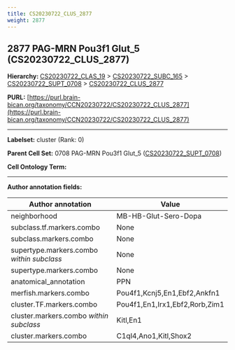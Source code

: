 ```yaml
---
title: CS20230722_CLUS_2877
weight: 2877
---
```

## 2877 PAG-MRN Pou3f1 Glut_5 (CS20230722_CLUS_2877)
<b>Hierarchy: </b>
[CS20230722_CLAS_19](../CS20230722_CLAS_19) >
[CS20230722_SUBC_165](../CS20230722_SUBC_165) >
[CS20230722_SUPT_0708](../CS20230722_SUPT_0708) >
[CS20230722_CLUS_2877](../CS20230722_CLUS_2877)

**PURL:** [https://purl.brain-bican.org/taxonomy/CCN20230722/CS20230722_CLUS_2877](https://purl.brain-bican.org/taxonomy/CCN20230722/CS20230722_CLUS_2877)

---


**Labelset:** cluster (Rank: 0)

**Parent Cell Set:** 0708 PAG-MRN Pou3f1 Glut_5 ([CS20230722_SUPT_0708](../CS20230722_SUPT_0708))



**Cell Ontology Term:** 

[MARKER GENES.]: #


---

[TRANSFERRED ANNOTATIONS.]: #


[AUTHOR ANNOTATION FIELDS.]: #


**Author annotation fields:**

| Author annotation | Value |
|-------------------|-------|
|neighborhood|MB-HB-Glut-Sero-Dopa|
|subclass.tf.markers.combo|None|
|subclass.markers.combo|None|
|supertype.markers.combo _within subclass_|None|
|supertype.markers.combo|None|
|anatomical_annotation|PPN|
|merfish.markers.combo|Pou4f1,Kcnj5,En1,Ebf2,Ankfn1|
|cluster.TF.markers.combo|Pou4f1,En1,Irx1,Ebf2,Rorb,Zim1|
|cluster.markers.combo _within subclass_|Kitl,En1|
|cluster.markers.combo|C1ql4,Ano1,Kitl,Shox2|

